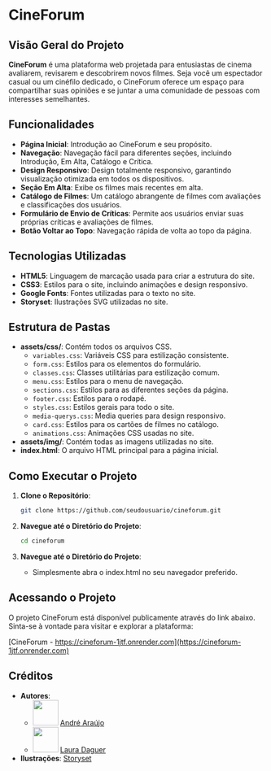 # CineForum

## Visão Geral do Projeto

**CineForum** é uma plataforma web projetada para entusiastas de cinema avaliarem, revisarem e descobrirem novos filmes. Seja você um espectador casual ou um cinéfilo dedicado, o CineForum oferece um espaço para compartilhar suas opiniões e se juntar a uma comunidade de pessoas com interesses semelhantes.

## Funcionalidades

- **Página Inicial**: Introdução ao CineForum e seu propósito.
- **Navegação**: Navegação fácil para diferentes seções, incluindo Introdução, Em Alta, Catálogo e Crítica.
- **Design Responsivo**: Design totalmente responsivo, garantindo visualização otimizada em todos os dispositivos.
- **Seção Em Alta**: Exibe os filmes mais recentes em alta.
- **Catálogo de Filmes**: Um catálogo abrangente de filmes com avaliações e classificações dos usuários.
- **Formulário de Envio de Críticas**: Permite aos usuários enviar suas próprias críticas e avaliações de filmes.
- **Botão Voltar ao Topo**: Navegação rápida de volta ao topo da página.

## Tecnologias Utilizadas

- **HTML5**: Linguagem de marcação usada para criar a estrutura do site.
- **CSS3**: Estilos para o site, incluindo animações e design responsivo.
- **Google Fonts**: Fontes utilizadas para o texto no site.
- **Storyset**: Ilustrações SVG utilizadas no site.

## Estrutura de Pastas

- **assets/css/**: Contém todos os arquivos CSS.
    - `variables.css`: Variáveis CSS para estilização consistente.
    - `form.css`: Estilos para os elementos do formulário.
    - `classes.css`: Classes utilitárias para estilização comum.
    - `menu.css`: Estilos para o menu de navegação.
    - `sections.css`: Estilos para as diferentes seções da página.
    - `footer.css`: Estilos para o rodapé.
    - `styles.css`: Estilos gerais para todo o site.
    - `media-querys.css`: Media queries para design responsivo.
    - `card.css`: Estilos para os cartões de filmes no catálogo.
    - `animations.css`: Animações CSS usadas no site.
- **assets/img/**: Contém todas as imagens utilizadas no site.
- **index.html**: O arquivo HTML principal para a página inicial.

## Como Executar o Projeto

1. **Clone o Repositório**:
    ```bash
    git clone https://github.com/seudousuario/cineforum.git
    ```
   
2. **Navegue até o Diretório do Projeto**:
    ```bash
    cd cineforum
    ```
   
3. **Navegue até o Diretório do Projeto**:
     - Simplesmente abra o index.html no seu navegador preferido.

## Acessando o Projeto

O projeto CineForum está disponível publicamente através do link abaixo. Sinta-se à vontade para visitar e explorar a plataforma:

[CineForum - https://cineforum-1jtf.onrender.com](https://cineforum-1jtf.onrender.com)

## Créditos

- **Autores**:
    - <img src="https://avatars.githubusercontent.com/u/60292382?v=4" height=50px weight=50px> [André Araújo](https://github.com/Andre-06)
    - <img src="https://avatars.githubusercontent.com/u/108810555?v=4" height=50px weight=50px> [Laura Daguer](https://github.com/AruDaguer)
- **Ilustrações**: [Storyset](https://storyset.com/home)
